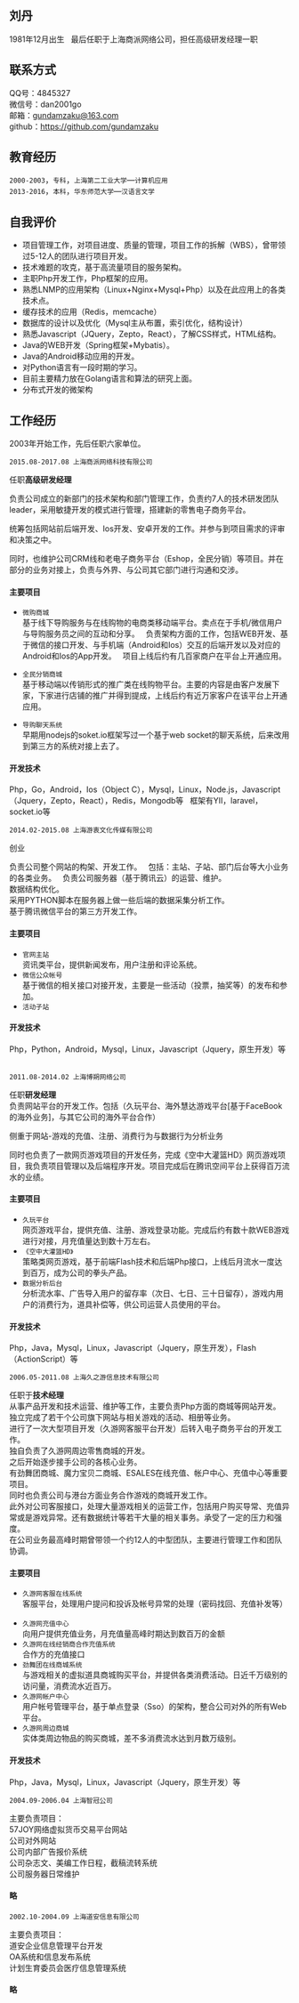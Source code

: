 ## 刘丹

1981年12月出生  
最后任职于上海商派网络公司，担任高级研发经理一职

## 联系方式  

QQ号：4845327  
微信号：dan2001go  
邮箱：gundamzaku@163.com  
github：<a href="https://github.com/gundamzaku">https://github.com/gundamzaku</a>

## 教育经历  
`2000-2003`，`专科`，`上海第二工业大学`—`计算机应用`  
`2013-2016`，`本科`，`华东师范大学`—`汉语言文学`

## 自我评价
 
* 项目管理工作，对项目进度、质量的管理，项目工作的拆解（WBS），曾带领过5-12人的团队进行项目开发。  
* 技术难题的攻克，基于高流量项目的服务架构。  
* 主职Php开发工作，Php框架的应用。  
* 熟悉LNMP的应用架构（Linux+Nginx+Mysql+Php）以及在此应用上的各类技术点。    
* 缓存技术的应用（Redis，memcache）  
* 数据库的设计以及优化（Mysql主从布置，索引优化，结构设计）  
* 熟悉Javascript（JQuery，Zepto，React），了解CSS样式，HTML结构。  
* Java的WEB开发（Spring框架+Mybatis）。  
* Java的Android移动应用的开发。  
* 对Python语言有一段时期的学习。  
* 目前主要精力放在Golang语言和算法的研究上面。  
* 分布式开发的微架构  

## 工作经历  

2003年开始工作，先后任职六家单位。

```
2015.08-2017.08 上海商派网络科技有限公司 
```

任职<b>高级研发经理</b>  

负责公司成立的新部门的技术架构和部门管理工作，负责约7人的技术研发团队leader，采用敏捷开发的模式进行管理，搭建新的零售电子商务平台。  

统筹包括网站前后端开发、Ios开发、安卓开发的工作。并参与到项目需求的评审和决策之中。  

同时，也维护公司CRM线和老电子商务平台（Eshop，全民分销）等项目。并在部分的业务对接上，负责与外界、与公司其它部门进行沟通和交涉。  

#### 主要项目  

* `微购商城`  
基于线下导购服务与在线购物的电商类移动端平台。卖点在于手机/微信用户与导购服务员之间的互动和分享。    
负责架构方面的工作，包括WEB开发、基于微信的接口开发、与手机端（Android和Ios）交互的后端开发以及对应的Android和Ios的App开发。  
项目上线后约有几百家商户在平台上开通应用。  

* `全民分销商城`  
基于移动端以传销形式的推广类在线购物平台。主要的内容是由客户发展下家，下家进行店铺的推广并得到提成，上线后约有近万家客户在该平台上开通应用。  

* `导购聊天系统`  
早期用nodejs的soket.io框架写过一个基于web socket的聊天系统，后来改用到第三方的系统对接上去了。

#### 开发技术
Php，Go，Android，Ios（Object C），Mysql，Linux，Node.js，Javascript（Jquery，Zepto，React），Redis，Mongodb等  
框架有YII，laravel，socket.io等

```
2014.02-2015.08 上海游衷文化传媒有限公司 
```
创业  

负责公司整个网站的构架、开发工作。  
包括：主站、子站、部门后台等大小业务的各类业务。  
负责公司服务器（基于腾讯云）的运营、维护。  
数据结构优化。  
采用PYTHON脚本在服务器上做一些后端的数据采集分析工作。  
基于腾讯微信平台的第三方开发工作。  

#### 主要项目  
* `官网主站`  
资讯类平台，提供新闻发布，用户注册和评论系统。  
* `微信公众帐号`  
基于微信的相关接口对接开发，主要是一些活动（投票，抽奖等）的发布和参加。
* `活动子站`

#### 开发技术
Php，Python，Android，Mysql，Linux，Javascript（Jquery，原生开发）等  

```
2011.08-2014.02 上海博朔网络公司 
```
任职<b>研发经理</b>  
负责网站平台的开发工作。包括（久玩平台、海外慧达游戏平台[基于FaceBook的海外业务]，与其它公司的海外平台合作）  

侧重于网站-游戏的充值、注册、消费行为与数据行为分析业务  

同时也负责了一款网页游戏项目的开发任务，完成《空中大灌篮HD》网页游戏项目，我负责项目管理以及后端程序开发。项目完成后在腾讯空间平台上获得百万流水的业绩。

#### 主要项目  
* `久玩平台`  
网页游戏平台，提供充值、注册、游戏登录功能。完成后约有数十款WEB游戏进行对接，月充值量达到数十万左右。  
* `《空中大灌篮HD》`  
策略类网页游戏，基于前端Flash技术和后端Php接口，上线后月流水一度达到百万，成为公司的拳头产品。  
* `数据分析后台`  
分析流水率、广告导入用户的留存率（次日、七日、三十日留存），游戏内用户的消费行为，道具补偿等，供公司运营人员使用的平台。

#### 开发技术
Php，Java，Mysql，Linux，Javascript（Jquery，原生开发），Flash（ActionScript）等  

```
2006.05-2011.08 上海久之游信息技术有限公司 
```
任职于<b>技术经理</b>  
从事产品开发和技术运营、维护等工作，主要负责Php方面的商城等网站开发。  
独立完成了若干个公司旗下网站与相关游戏的活动、相册等业务。  
进行了一次大型项目开发（久游网客服平台开发）后转入电子商务平台的开发工作。  
独自负责了久游网周边零售商城的开发。  
之后开始逐步接手公司的各核心业务。  
有劲舞团商城、魔力宝贝二商城、ESALES在线充值、帐户中心、充值中心等重要项目。  
同时也负责公司与港台方面业务合作游戏的商城开发工作。  
此外对公司客服接口，处理大量游戏相关的运营工作，包括用户购买导常、充值异常或是游戏异常。还有数据统计等若干大量的相关事务。承受了一定的压力和强度。  
在公司业务最高峰时期曾带领一个约12人的中型团队，主要进行管理工作和团队协调。  

#### 主要项目  
* `久游网客服在线系统`  
客服平台，处理用户提问和投诉及帐号异常的处理（密码找回、充值补发等）    
* `久游网充值中心`  
向用户提供充值业务，月充值量高峰时期达到数百万的金额    
* `久游网在线经销商合作充值系统`  
合作方的充值接口  
* `劲舞团在线商城系统`  
与游戏相关的虚拟道具商城购买平台，并提供各类消费活动。日近千万级别的访问量，消费流水近百万。  
* `久游网帐户中心`  
用户帐号管理平台，基于单点登录（Sso）的架构，整合公司对外的所有Web平台。  
* `久游网周边商城`  
实体类周边物品的购买商城，差不多消费流水达到月数万级别。  

#### 开发技术
Php，Java，Mysql，Linux，Javascript（Jquery，原生开发）等  

```
2004.09-2006.04 上海智冠公司 
```
主要负责项目：  
57JOY网络虚拟货币交易平台网站  
公司对外网站  
公司内部广告报价系统  
公司杂志文、美编工作日程，截稿流转系统  
公司服务器日常维护  

#### 略

```
2002.10-2004.09 上海道安信息有限公司 
```
主要负责项目：  
道安企业信息管理平台开发  
OA系统和信息发布系统  
计划生育委员会医疗信息管理系统  

#### 略

